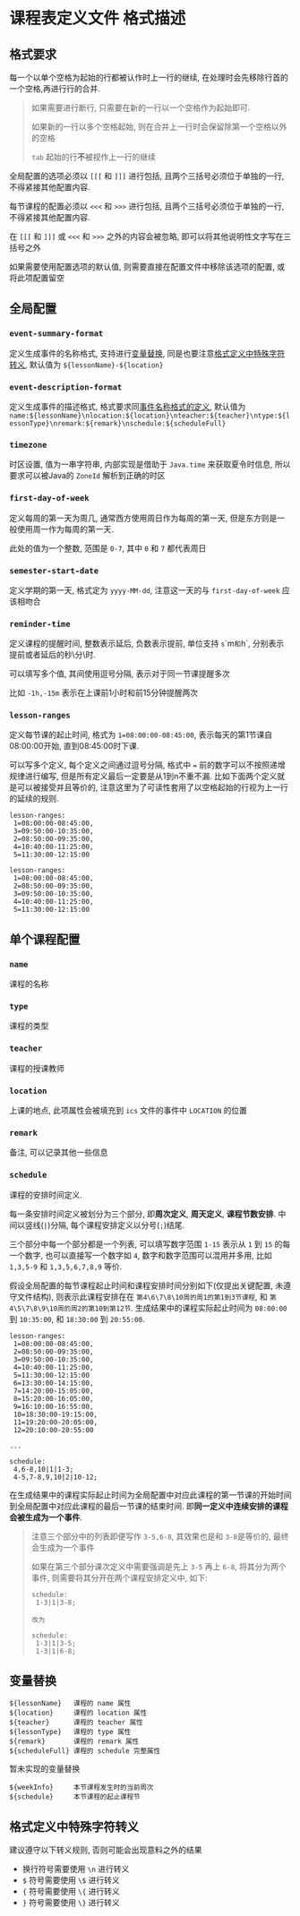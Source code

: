 # 课程表定义文件 格式描述

## 格式要求

每一个以单个空格为起始的行都被认作时上一行的继续, 在处理时会先移除行首的一个空格,再进行行的合并.

> 如果需要进行断行, 只需要在新的一行以一个空格作为起始即可.
>
> 如果新的一行以多个空格起始, 则在合并上一行时会保留除第一个空格以外的空格
>
> `tab` 起始的行**不**被视作上一行的继续

全局配置的选项必须以 `[[[` 和 `]]]` 进行包括, 且两个三括号必须位于单独的一行, 不得紧接其他配置内容.

每节课程的配置必须以 `<<<` 和 `>>>` 进行包括, 且两个三括号必须位于单独的一行, 不得紧接其他配置内容.

在 `[[[` 和 `]]]` 或 `<<<` 和 `>>>` 之外的内容会被忽略, 即可以将其他说明性文字写在三括号之外

如果需要使用配置选项的默认值, 则需要直接在配置文件中移除该选项的配置, 或将此项配置留空

## 全局配置

### `event-summary-format` 

定义生成事件的名称格式, 支持进行[变量替换](#变量替换), 同是也要注意[格式定义中特殊字符转义](#格式定义中特殊字符转义), 默认值为 `${lessonName}-${location}`


### `event-description-format`

定义生成事件的描述格式, 格式要求同[事件名称格式的定义](#event-summary-format), 默认值为 `name:${lessonName}\nlocation:${location}\nteacher:${teacher}\ntype:${lessonType}\nremark:${remark}\nschedule:${scheduleFull}`

### `timezone`

时区设置, 值为一串字符串, 内部实现是借助于 `Java.time` 来获取夏令时信息, 所以要求可以被Java的 `ZoneId` 解析到正确的时区

### `first-day-of-week`

定义每周的第一天为周几, 通常西方使用周日作为每周的第一天, 但是东方则是一般使用周一作为每周的第一天.

此处的值为一个整数, 范围是 `0-7`, 其中 `0` 和 `7` 都代表周日

### `semester-start-date`

定义学期的第一天, 格式定为 `yyyy-MM-dd`, 注意这一天的与 `first-day-of-week` 应该相吻合

### `reminder-time`

定义课程的提醒时间, 整数表示延后, 负数表示提前, 单位支持 `s`\`m` 和 `h`, 分别表示提前或者延后的秒\分\时.

可以填写多个值, 其间使用逗号分隔, 表示对于同一节课提醒多次

比如 `-1h,-15m` 表示在上课前1小时和前15分钟提醒两次

### `lesson-ranges`

定义每节课的起止时间, 格式为 `1=08:00:00-08:45:00`, 表示每天的第1节课自08:00:00开始, 直到08:45:00时下课.

可以写多个定义, 每个定义之间通过逗号分隔, 格式中 `=` 前的数字可以不按照递增规律进行编写, 但是所有定义最后一定要是从1到n不重不漏. 比如下面两个定义就是可以被接受并且等价的, 注意这里为了可读性套用了以空格起始的行视为上一行的延续的规则.

```
lesson-ranges:
 1=08:00:00-08:45:00,
 3=09:50:00-10:35:00,
 2=08:50:00-09:35:00,
 4=10:40:00-11:25:00,
 5=11:30:00-12:15:00
```

```
lesson-ranges:
 1=08:00:00-08:45:00,
 2=08:50:00-09:35:00,
 3=09:50:00-10:35:00,
 4=10:40:00-11:25:00,
 5=11:30:00-12:15:00
```

## 单个课程配置

### `name`

课程的名称

### `type`

课程的类型

### `teacher`

课程的授课教师

### `location`

上课的地点, 此项属性会被填充到 `ics` 文件的事件中 `LOCATION` 的位置

### `remark`

备注, 可以记录其他一些信息

### `schedule`

课程的安排时间定义.

每一条安排时间定义被划分为三个部分, 即**周次定义**, **周天定义**, **课程节数安排**. 中间以竖线(`|`)分隔, 每个课程安排定义以分号(`;`)结尾.

三个部分中每一个部分都是一个列表, 可以填写数字范围 `1-15` 表示从 `1` 到 `15` 的每一个数字, 也可以直接写一个数字如 `4`, 数字和数字范围可以混用并多用, 比如 `1,3,5-9` 和 `1,3,5,6,7,8,9` 等价.

假设全局配置的每节课程起止时间和课程安排时间分别如下(仅提出关键配置, 未遵守文件结构), 则表示此课程安排在在 `第4\6\7\8\10周的周1的第1到3节课程`, 和 `第4\5\7\8\9\10周的周2的第10到第12节`. 生成结果中的课程实际起止时间为 `08:00:00` 到 `10:35:00`, 和 `18:30:00` 到 `20:55:00`.

```
lesson-ranges:
 1=08:00:00-08:45:00,
 2=08:50:00-09:35:00,
 3=09:50:00-10:35:00,
 4=10:40:00-11:25:00,
 5=11:30:00-12:15:00
 6=13:30:00-14:15:00,
 7=14:20:00-15:05:00,
 8=15:20:00-16:05:00,
 9=16:10:00-16:55:00,
 10=18:30:00-19:15:00,
 11=19:20:00-20:05:00,
 12=20:10:00-20:55:00

...

schedule:
 4,6-8,10|1|1-3;
 4-5,7-8,9,10|2|10-12;

```

在生成结果中的课程实际起止时间为全局配置中对应此课程的第一节课的开始时间到全局配置中对应此课程的最后一节课的结束时间. 即**同一定义中连续安排的课程会被生成为一个事件**.

> 注意三个部分中的列表即便写作 `3-5,6-8`, 其效果也是和 `3-8`是等价的, 最终会生成为一个事件
> 
> 如果在第三个部分课次定义中需要强调是先上 `3-5` 再上 `6-8`, 将其分为两个事件, 则需要将其分开在两个课程安排定义中, 如下:
> 
> ```
> schedule:
>  1-3|1|3-8;
>
> 改为
> 
> schedule:
>  1-3|1|3-5;
>  1-3|1|6-8;
> ```

## 变量替换

```
${lessonName}   课程的 name 属性
${location}     课程的 location 属性
${teacher}      课程的 teacher 属性
${lessonType}   课程的 type 属性
${remark}       课程的 remark 属性
${scheduleFull} 课程的 schedule 完整属性
```

暂未实现的变量替换

```
${weekInfo}     本节课程发生时的当前周次
${schedule}     本节课程的起止课程节
````

## 格式定义中特殊字符转义

建议遵守以下转义规则, 否则可能会出现意料之外的结果

- 换行符号需要使用 `\n` 进行转义
- `$` 符号需要使用 `\$` 进行转义
- `{` 符号需要使用 `\{` 进行转义
- `}` 符号需要使用 `\}` 进行转义
